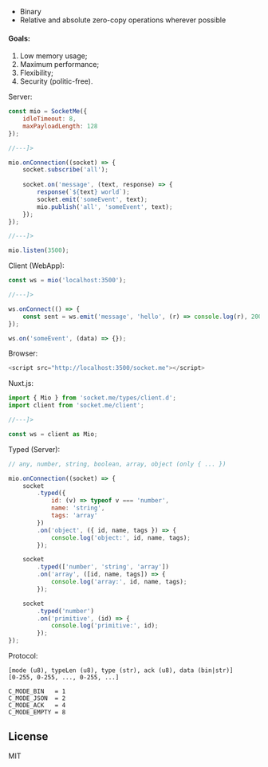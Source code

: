 * Binary
* Relative and absolute zero-copy operations wherever possible


#### Goals:
1. Low memory usage;
2. Maximum performance;
3. Flexibility;
4. Security (politic-free).


Server:
```javascript
const mio = SocketMe({
    idleTimeout: 8,
    maxPayloadLength: 128
});

//---]>

mio.onConnection((socket) => {
    socket.subscribe('all');
    
    socket.on('message', (text, response) => {
        response(`${text} world`);
        socket.emit('someEvent', text);
        mio.publish('all', 'someEvent', text);
    });
});

//---]>

mio.listen(3500);
```

Client (WebApp):
```javascript
const ws = mio('localhost:3500');

//---]>

ws.onConnect(() => {
    const sent = ws.emit('message', 'hello', (r) => console.log(r), 2000/*[timeout]*/);
});

ws.on('someEvent', (data) => {});
```


Browser:
```javascript
<script src="http://localhost:3500/socket.me"></script>
```


Nuxt.js:
```javascript
import { Mio } from 'socket.me/types/client.d';
import client from 'socket.me/client';

//---]>

const ws = client as Mio;
```


Typed (Server):
```javascript
// any, number, string, boolean, array, object (only { ... })

mio.onConnection((socket) => {
    socket
        .typed({
            id: (v) => typeof v === 'number',
            name: 'string',
            tags: 'array'
        })
        .on('object', ({ id, name, tags }) => {
            console.log('object:', id, name, tags);
        });

    socket
        .typed(['number', 'string', 'array'])
        .on('array', ([id, name, tags]) => {
            console.log('array:', id, name, tags);
        });

    socket
        .typed('number')
        .on('primitive', (id) => {
            console.log('primitive:', id);
        });
});
```


Protocol:
```
[mode (u8), typeLen (u8), type (str), ack (u8), data (bin|str)]
[0-255, 0-255, ..., 0-255, ...]

C_MODE_BIN   = 1
C_MODE_JSON  = 2
C_MODE_ACK   = 4
C_MODE_EMPTY = 8
```


## License

MIT
